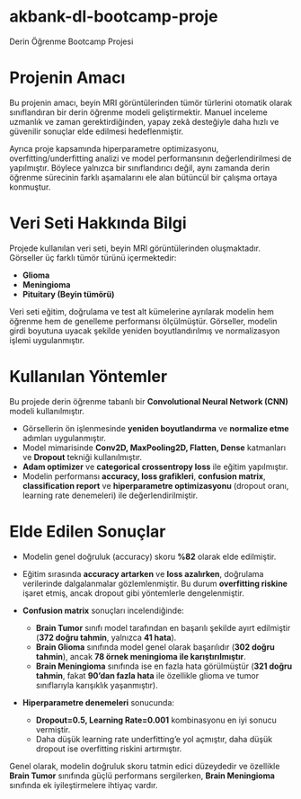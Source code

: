 # akbank-dl-bootcamp-proje
Derin Öğrenme Bootcamp Projesi

# Projenin Amacı  

Bu projenin amacı, beyin MRI görüntülerinden tümör türlerini otomatik olarak sınıflandıran bir derin öğrenme modeli geliştirmektir. Manuel inceleme uzmanlık ve zaman gerektirdiğinden, yapay zekâ desteğiyle daha hızlı ve güvenilir sonuçlar elde edilmesi hedeflenmiştir.  

Ayrıca proje kapsamında hiperparametre optimizasyonu, overfitting/underfitting analizi ve model performansının değerlendirilmesi de yapılmıştır. Böylece yalnızca bir sınıflandırıcı değil, aynı zamanda derin öğrenme sürecinin farklı aşamalarını ele alan bütüncül bir çalışma ortaya konmuştur.


# Veri Seti Hakkında Bilgi  

Projede kullanılan veri seti, beyin MRI görüntülerinden oluşmaktadır. Görseller üç farklı tümör türünü içermektedir:  

- **Glioma**  
- **Meningioma**  
- **Pituitary (Beyin tümörü)**  

Veri seti eğitim, doğrulama ve test alt kümelerine ayrılarak modelin hem öğrenme hem de genelleme performansı ölçülmüştür. Görseller, modelin girdi boyutuna uyacak şekilde yeniden boyutlandırılmış ve normalizasyon işlemi uygulanmıştır.  


# Kullanılan Yöntemler  

Bu projede derin öğrenme tabanlı bir **Convolutional Neural Network (CNN)** modeli kullanılmıştır.  

- Görsellerin ön işlenmesinde **yeniden boyutlandırma** ve **normalize etme** adımları uygulanmıştır.  
- Model mimarisinde **Conv2D, MaxPooling2D, Flatten, Dense** katmanları ve **Dropout** tekniği kullanılmıştır.  
- **Adam optimizer** ve **categorical crossentropy loss** ile eğitim yapılmıştır.  
- Modelin performansı **accuracy, loss grafikleri**, **confusion matrix**, **classification report** ve **hiperparametre optimizasyonu** (dropout oranı, learning rate denemeleri) ile değerlendirilmiştir.


# Elde Edilen Sonuçlar  

- Modelin genel doğruluk (accuracy) skoru **%82** olarak elde edilmiştir.  
- Eğitim sırasında **accuracy artarken** ve **loss azalırken**, doğrulama verilerinde dalgalanmalar gözlemlenmiştir. Bu durum **overfitting riskine** işaret etmiş, ancak dropout gibi yöntemlerle dengelenmiştir.  

- **Confusion matrix** sonuçları incelendiğinde:  
  - **Brain Tumor** sınıfı model tarafından en başarılı şekilde ayırt edilmiştir (**372 doğru tahmin**, yalnızca **41 hata**).  
  - **Brain Glioma** sınıfında model genel olarak başarılıdır (**302 doğru tahmin**), ancak **78 örnek meningioma ile karıştırılmıştır**.  
  - **Brain Meningioma** sınıfında ise en fazla hata görülmüştür (**321 doğru tahmin**, fakat **90’dan fazla hata** ile özellikle glioma ve tumor sınıflarıyla karışıklık yaşanmıştır).  

- **Hiperparametre denemeleri** sonucunda:  
  - **Dropout=0.5, Learning Rate=0.001** kombinasyonu en iyi sonucu vermiştir.  
  - Daha düşük learning rate underfitting’e yol açmıştır, daha düşük dropout ise overfitting riskini artırmıştır.  

Genel olarak, modelin doğruluk skoru tatmin edici düzeydedir ve özellikle **Brain Tumor** sınıfında güçlü performans sergilerken, **Brain Meningioma** sınıfında ek iyileştirmelere ihtiyaç vardır.
